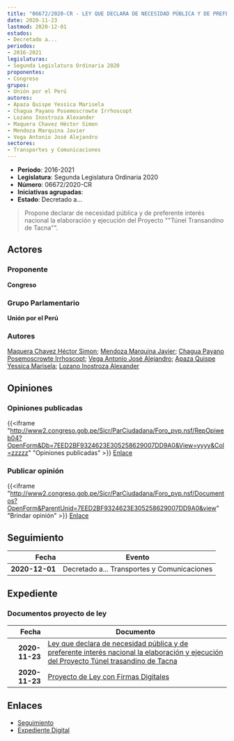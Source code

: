 ```yaml
---
title: "06672/2020-CR - LEY QUE DECLARA DE NECESIDAD PÚBLICA Y DE PREFERENTE INTERÉS NACIONAL LA ELABORACIÓN Y EJECUCIÓN DEL PROYECTO 'TÚNEL TRASANDINO DE TACNA'"
date: 2020-11-23
lastmod: 2020-12-01
estados:
- Decretado a...
periodos:
- 2016-2021
legislaturas:
- Segunda Legislatura Ordinaria 2020
proponentes:
- Congreso
grupos:
- Unión por el Perú
autores:
- Apaza Quispe Yessica Marisela
- Chagua Payano Posemoscrowte Irrhoscopt
- Lozano Inostroza Alexander
- Maquera Chavez Héctor Simon
- Mendoza Marquina Javier
- Vega Antonio José Alejandro
sectores:
- Transportes y Comunicaciones
---
```

- **Periodo**: 2016-2021
- **Legislatura**: Segunda Legislatura Ordinaria 2020
- **Número**: 06672/2020-CR
- **Iniciativas agrupadas**: 
- **Estado**: Decretado a...

> Propone declarar de necesidad pública y de preferente interés nacional la elaboración y ejecución del Proyecto ""Túnel Transandino de Tacna"".


## Actores

### Proponente

**Congreso**

### Grupo Parlamentario

**Unión por el Perú**

### Autores

[Maquera Chavez Héctor Simon](mailto:mailto:hmaquera@congreso.gob.pe); [Mendoza Marquina Javier](mailto:mailto:jmendoza@congreso.gob.pe); [Chagua Payano Posemoscrowte Irrhoscopt](mailto:mailto:pchagua@congreso.gob.pe); [Vega Antonio José Alejandro](mailto:mailto:jvegaa@congreso.gob.pe); [Apaza Quispe Yessica Marisela](mailto:mailto:yapaza@congreso.gob.pe); [Lozano Inostroza Alexander](mailto:mailto:alozano@congreso.gob.pe)

## Opiniones

### Opiniones publicadas

{{<iframe "http://www2.congreso.gob.pe/Sicr/ParCiudadana/Foro_pvp.nsf/RepOpiweb04?OpenForm&Db=7EED2BF9324623E305258629007DD9A0&View=yyyy&Col=zzzzz" "Opiniones publicadas" >}}
[Enlace](http://www2.congreso.gob.pe/Sicr/ParCiudadana/Foro_pvp.nsf/RepOpiweb04?OpenForm&Db=7EED2BF9324623E305258629007DD9A0&View=yyyy&Col=zzzzz)

### Publicar opinión

{{<iframe "http://www2.congreso.gob.pe/Sicr/ParCiudadana/Foro_pvp.nsf/Documentos?OpenForm&ParentUnid=7EED2BF9324623E305258629007DD9A0&view" "Brindar opinión" >}}
[Enlace](http://www2.congreso.gob.pe/Sicr/ParCiudadana/Foro_pvp.nsf/Documentos?OpenForm&ParentUnid=7EED2BF9324623E305258629007DD9A0&view)


## Seguimiento

| Fecha | Evento |
|------:|--------|
| **2020-12-01** | Decretado a... Transportes y Comunicaciones |

## Expediente

### Documentos proyecto de ley

| Fecha | Documento |
|------:|-----------|
| **2020-11-23** | [Ley que declara de necesidad pública y de preferente interés nacional la elaboración y ejecución del Proyecto Túnel trasandino de Tacna](http://www.leyes.congreso.gob.pe/Documentos/2016_2021/Proyectos_de_Ley_y_de_Resoluciones_Legislativas/PL06672-20201123.pdf) |
| **2020-11-23** | [Proyecto de Ley con Firmas Digitales](http://www.leyes.congreso.gob.pe/Documentos/2016_2021/Proyectos_de_Ley_y_de_Resoluciones_Legislativas/Proyectos_Firmas_digitales/PL06672.pdf) |

## Enlaces

- [Seguimiento](http://www2.congreso.gob.pe/Sicr/TraDocEstProc/CLProLey2016.nsf/f7fff46988ca05b1052578e100829cc7/5bcebc22e543be100525862a006ac4a6?OpenDocument)
- [Expediente Digital](http://www2.congreso.gob.pe/Sicr/TraDocEstProc/Expvirt_2011.nsf/visbusqptramdoc1621/06672?opendocument)

